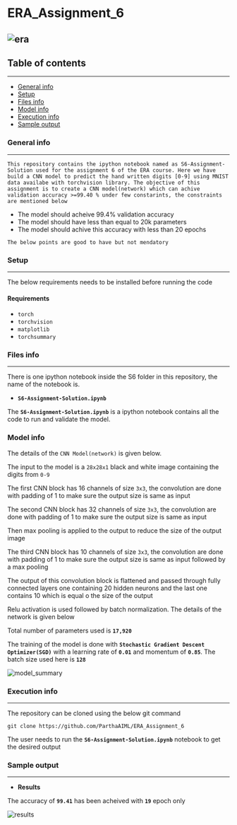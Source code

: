 # ERA_Assignment_6


![era](https://github.com/ParthaAIML/ERA_Assignment_5/assets/100613266/71a005f6-ce58-42c9-96f8-4d0954db54bd)
---

## Table of contents
---
* [General info](#general-info)
* [Setup](#setup)
* [Files info](#files-ino)
* [Model info](#model-ino)
* [Execution info](#execution-info)
* [Sample output](#sample-output)

### General info
---
`This repository contains the ipython notebook named as S6-Assignment-Solution used for the assignment 6 of the ERA course. Here we have build a CNN model to predict the hand written digits [0-9] using MNIST data availabe with torchvision library. The objective of this assignment is to create a CNN model(network) which can achive validation accuracy >=99.40 % under few constarints, the constraints are mentioned below`

* The model should acheive 99.4% validation accuracy
* The model should have less than equal to 20k parameters
* The model should achive this accuracy with less than 20 epochs  

`The below points are good to have but not mendatory`

### Setup
---
The below requirements needs to be installed before running the code

#### Requirements
* `torch`
* `torchvision`
* `matplotlib`
* `torchsummary`

### Files info
---
There is one ipython notebook inside the S6 folder in this repository, the name of the notebook is.
*  **`S6-Assignment-Solution.ipynb`**


The **`S6-Assignment-Solution.ipynb`** is a ipython notebook contains all the code to run and validate the model.

### Model info

The details of the `CNN Model(network)` is given below.

The input to the model is a `28x28x1` black and white image containing the digits from `0-9`

The first CNN block has 16 channels of size `3x3`, the convolution are done with padding of 1 to make sure the output size is same as input

The second CNN block has 32 channels of size `3x3`, the convolution are done with padding of 1 to make sure the output size is same as input

Then max pooling is applied to the output to reduce the size of the output image

The third CNN block has  10 channels of size `3x3`, the convolution are done with padding of 1 to make sure the output size is same as input followed by a max pooling

The output of this convolution block is flattened and passed through fully connected layers one containing 20 hidden neurons and the last one contains 10 which is equal o the size of the output

Relu activation is used followed by batch normalization. The details of the network is given below

Total number of parameters used is **`17,920`** 

 
The training of the model is done with **`Stochastic Gradient Descent Optimizer(SGD)`** with a learning rate of **`0.01`** and momentum of **`0.85`**. The batch size used here is **`128`**

 
 ![model_summary](https://github.com/ParthaAIML/ERA_Assignment_6/assets/100613266/e0386845-d481-463b-9364-87078abe6f04)

 
### Execution info
---
The repository can be cloned using the below git command

`git clone https://github.com/ParthaAIML/ERA_Assignment_6`

The user needs to run the **`S6-Assignment-Solution.ipynb`** notebook to get the desired output


### Sample output
---
*  **Results**


The accuracy of **`99.41`** has been acheived with **`19`** epoch only



![results](https://github.com/ParthaAIML/ERA_Assignment_6/assets/100613266/3f52c70f-1544-4094-9bcb-a9bfea629cc5)


